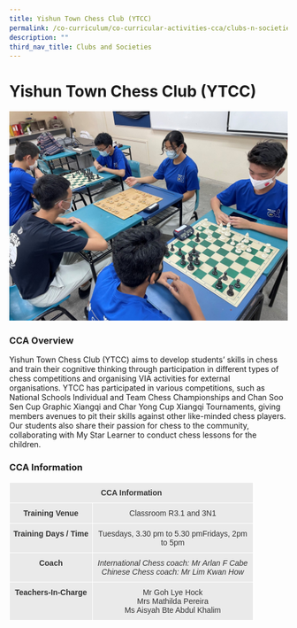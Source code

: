 ```yaml
---
title: Yishun Town Chess Club (YTCC)
permalink: /co-curriculum/co-curricular-activities-cca/clubs-n-societies/yishun-town-chess-club-ytcc/
description: ""
third_nav_title: Clubs and Societies
---
```

# **Yishun Town Chess Club (YTCC)**

![](/images/Students%20engaged%20in%20chess%20games%202021.jpg)


### CCA Overview

Yishun Town Chess Club (YTCC) aims to develop students’ skills in chess and train their cognitive thinking through participation in different types of chess competitions and organising VIA activities for external organisations. YTCC has participated in various competitions, such as National Schools Individual and Team Chess Championships and Chan Soo Sen Cup Graphic Xiangqi and Char Yong Cup Xiangqi Tournaments, giving members avenues to pit their skills against other like-minded chess players. Our students also share their passion for chess to the community, collaborating with My Star Learner to conduct chess lessons for the children. 

### CCA Information


<table style="border-collapse:collapse;border-spacing:0;table-layout: fixed; width: 442px" class="tg"><colgroup><col style="width: 150px"><col style="width: 292px"></colgroup><thead><tr><th style="background-color:#EAEAEA;border-color:#ffffff;border-style:solid;border-width:1px;color:#333;font-family:Arial, sans-serif;font-size:14px;font-weight:bold;overflow:hidden;padding:10px 5px;text-align:center;vertical-align:top;word-break:normal" colspan="2">CCA Information</th></tr></thead><tbody><tr><td style="background-color:#EAEAEA;border-color:#ffffff;border-style:solid;border-width:1px;color:#333;font-family:Arial, sans-serif;font-size:14px;font-weight:bold;overflow:hidden;padding:10px 5px;text-align:center;vertical-align:top;word-break:normal">Training Venue</td><td style="background-color:#EAEAEA;border-color:#ffffff;border-style:solid;border-width:1px;color:#333;font-family:Arial, sans-serif;font-size:14px;overflow:hidden;padding:10px 5px;text-align:center;vertical-align:top;word-break:normal">Classroom R3.1 and 3N1</td></tr><tr><td style="background-color:#EAEAEA;border-color:#ffffff;border-style:solid;border-width:1px;color:#333;font-family:Arial, sans-serif;font-size:14px;font-weight:bold;overflow:hidden;padding:10px 5px;text-align:center;vertical-align:top;word-break:normal">Training Days / Time</td><td style="background-color:#EAEAEA;border-color:#ffffff;border-style:solid;border-width:1px;color:#333;font-family:Arial, sans-serif;font-size:14px;overflow:hidden;padding:10px 5px;text-align:center;vertical-align:top;word-break:normal">Tuesdays, 3.30 pm to 5.30 pmFridays, 2pm to 5pm</td></tr><tr><td style="background-color:#EAEAEA;border-color:#ffffff;border-style:solid;border-width:1px;color:#333;font-family:Arial, sans-serif;font-size:14px;font-weight:bold;overflow:hidden;padding:10px 5px;text-align:center;vertical-align:top;word-break:normal">Coach</td><td style="background-color:#EAEAEA;border-color:#ffffff;border-style:solid;border-width:1px;color:#333;font-family:Arial, sans-serif;font-size:14px;font-style:italic;overflow:hidden;padding:10px 5px;text-align:center;vertical-align:top;word-break:normal">International Chess coach: Mr Arlan F Cabe<br>Chinese Chess coach: Mr Lim Kwan How</td></tr><tr><td style="background-color:#EAEAEA;border-color:#ffffff;border-style:solid;border-width:1px;color:#333;font-family:Arial, sans-serif;font-size:14px;font-weight:bold;overflow:hidden;padding:10px 5px;text-align:center;vertical-align:top;word-break:normal">Teachers-In-Charge</td><td style="background-color:#EAEAEA;border-color:#ffffff;border-style:solid;border-width:1px;color:#333;font-family:Arial, sans-serif;font-size:14px;overflow:hidden;padding:10px 5px;text-align:center;vertical-align:top;word-break:normal">Mr Goh Lye Hock<br>Mrs Mathilda Pereira<br>Ms Aisyah Bte Abdul Khalim</td></tr></tbody></table>